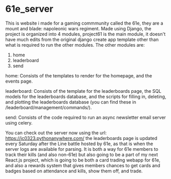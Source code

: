 # 61e_server
This is website i made for a gaming commmunity called the 61e, they are a mount and blade: napoleonic wars regiment.
Made using Django, the project is organized into 4 modules, project61 is the main module, it doesn't have much edits from the original django create app template other than what is required to run the other modules.
The other modules are:
1. home
2. leaderboard
3. send

  
home:
Consists of the templates to render for the homepage, and the events page.

  
leaderboard:
Consists of the template for the leaderboards page, the SQL models for the leaderboards database,
and the scripts for filling in, deleting, and plotting the leaderboards database (you can find these in /leaderboard/management/commands/).

  
send:
Consists of the code required to run an async newsletter email server using celery.

  
You can check out the server now using the url: https://jc0323.pythonanywhere.com/
the leaderboards page is updated every Saturday after the Line battle hosted by 61e, as that is when the server logs are available for parsing. 
It is both a way for 61e members to track their kills (and also non-61e) but also going to be a part of my next React.js project, which is going to be
both a card trading webapp for 61e, and also a rewards system that gives members chances to get cards and badges based on attendance and kills, show them off, and trade.


